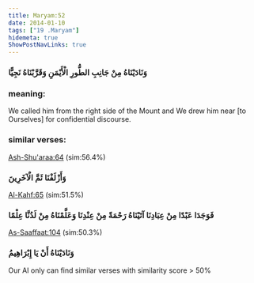 ```yaml
---
title: Maryam:52
date: 2014-01-10
tags: ["19 .Maryam"]
hidemeta: true 
ShowPostNavLinks: true 
---
```

### وَنَادَيْنَاهُ مِنْ جَانِبِ الطُّورِ الْأَيْمَنِ وَقَرَّبْنَاهُ نَجِيًّا
### meaning: 
We called him from the right side of the Mount and We drew him near [to Ourselves] for confidential discourse.
### similar verses: 

[Ash-Shu'araa:64](/26/64) (sim:56.4%)

### وَأَزْلَفْنَا ثَمَّ الْآخَرِينَ

[Al-Kahf:65](/18/65) (sim:51.5%)

### فَوَجَدَا عَبْدًا مِنْ عِبَادِنَا آتَيْنَاهُ رَحْمَةً مِنْ عِنْدِنَا وَعَلَّمْنَاهُ مِنْ لَدُنَّا عِلْمًا

[As-Saaffaat:104](/37/104) (sim:50.3%)

### وَنَادَيْنَاهُ أَنْ يَا إِبْرَاهِيمُ

Our AI only can find similar verses with similarity score > 50% 


